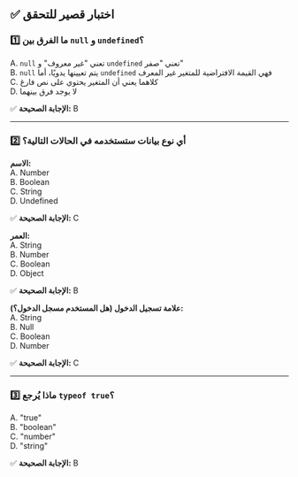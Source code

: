 ## ✅ اختبار قصير للتحقق

### 1️⃣ ما الفرق بين `null` و `undefined`؟

A. `null` تعني "غير معروف" و `undefined` تعني "صفر"  
B. `null` يتم تعيينها يدويًا، أما `undefined` فهي القيمة الافتراضية للمتغير غير المعرف  
C. كلاهما يعني أن المتغير يحتوي على نص فارغ  
D. لا يوجد فرق بينهما  

✅ **الإجابة الصحيحة:** B

---

### 2️⃣ أي نوع بيانات ستستخدمه في الحالات التالية؟

**الاسم:**  
A. Number  
B. Boolean  
C. String  
D. Undefined  

✅ **الإجابة الصحيحة:** C

**العمر:**  
A. String  
B. Number  
C. Boolean  
D. Object  

✅ **الإجابة الصحيحة:** B

**علامة تسجيل الدخول (هل المستخدم مسجل الدخول؟):**  
A. String  
B. Null  
C. Boolean  
D. Number  

✅ **الإجابة الصحيحة:** C

---

### 3️⃣ ماذا يُرجع `typeof true`؟

A. "true"  
B. "boolean"  
C. "number"  
D. "string"  

✅ **الإجابة الصحيحة:** B
